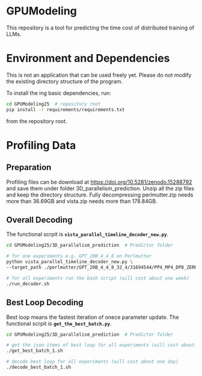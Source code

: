 # GPUModeling

This repository is a tool for predicting the time cost of distributed training of LLMs.



# Environment and Dependencies

This is not an application that can be used freely yet. Please do not modify the existing directory structure of the program.

To install the ing basic dependencies, run:

```bash
cd GPUModeling25  # repository root
pip install -r requirements/requirements.txt
```

from the repository root.


# Profiling Data

## Preparation

Profiling files can be download at https://doi.org/10.5281/zenodo.15288792 and save them under folder 3D_parallelism_prediction. Unzip all the zip files and keep the directory structure. Fully decompressing perlmutter.zip needs more than 36.69GB and vista.zip needs more than 178.84GB. 


## Overall Decoding
The functional scrpit is **`vista_parallel_timeline_decoder_new.py`**. 

```bash
cd GPUModeling25/3D_parallelism_prediction  # Predictor folder

# for one experiments e.g. GPT_20B_4_4_8 on Perlmutter
python vista_parallel_timeline_decoder_new.py \
--target_path ./perlmutter/GPT_20B_4_4_8_32_4/31694544/PP4_MP4_DP8_ZERO1

# for all experiments run the bash script (will cost about one week)
./run_decoder.sh
```

## Best Loop Decoding
Best loop means the fastest iteration of onece parameter update. The functional scrpit is **`get_the_best_batch.py`**. 

```bash
cd GPUModeling25/3D_parallelism_prediction  # Predictor folder

# get the json items of best loop for all experiments (will cost about one day)
./get_best_batch_1.sh

# decode best loop for all experiments (will cost about one day)
./decode_best_batch_1.sh
```


